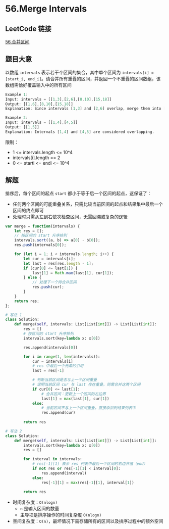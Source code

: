# 56.Merge Intervals

## LeetCode 链接

[56.合并区间](https://leetcode.cn/problems/merge-intervals/)

## 题目大意

以数组 `intervals` 表示若干个区间的集合，其中单个区间为 `intervals[i] = [start_i, end_i]`。请合并所有重叠的区间，并返回一个不重叠的区间数组，该数组需恰好覆盖输入中的所有区间 

```js
Example 1:
Input: intervals = [[1,3],[2,6],[8,10],[15,18]]
Output: [[1,6],[8,10],[15,18]]
Explanation: Since intervals [1,3] and [2,6] overlap, merge them into [1,6].

Example 2:
Input: intervals = [[1,4],[4,5]]
Output: [[1,5]]
Explanation: Intervals [1,4] and [4,5] are considered overlapping.
```

限制：
- 1 <= intervals.length <= 10^4
- intervals[i].length == 2
- 0 <= starti <= endi <= 10^4

## 解题

排序后，每个区间的起点 `start` 都小于等于后一个区间的起点，这保证了：
- 任何两个区间的可能重叠关系，只需比较当前区间的起点和结果集中最后一个区间的终点即可
- 处理时只需从左到右依次检查区间，无需回溯或复杂的逻辑

```js
var merge = function(intervals) {
    let res = [];
    // 按区间的 start 升序排列
    intervals.sort((a, b) => a[0] - b[0]);
    res.push(intervals[0]);

    for (let i = 1; i < intervals.length; i++) {
        let cur = intervals[i];
        let last = res[res.length - 1];
        if (cur[0] <= last[1]) {
            last[1] = Math.max(last[1], cur[1]);
        } else {
            // 处理下一个待合并区间
            res.push(cur);
        }
    }
    return res;
};
```
```python
# 写法 1
class Solution:
    def merge(self, intervals: List[List[int]]) -> List[List[int]]:
        res = []
        # 按区间的 start 升序排列
        intervals.sort(key=lambda x: x[0])

        res.append(intervals[0])

        for i in range(1, len(intervals)):
            cur = intervals[i]
            # res 中最后一个元素的引用
            last = res[-1]

            # 判断当前区间是否与上一个区间重叠
            # 说明当前区间 cur 与 last 存在重叠，则需合并这两个区间
            if cur[0] <= last[1]:
                # 合并区间：更新上一个区间的右边界
                last[1] = max(last[1], cur[1])
            else:
                # 当前区间不与上一个区间重叠，直接添加到结果列表中
                res.append(cur)
        
        return res

# 写法 2
class Solution:
    def merge(self, intervals: List[List[int]]) -> List[List[int]]:
        intervals.sort(key=lambda x: x[0])
        res = []

        for interval in intervals:
            # res[-1][1] 表示 res 列表中最后一个区间的右边界值（end）
            if not res or res[-1][1] < interval[0]:
                res.append(interval)
            else:
                res[-1][1] = max(res[-1][1], interval[1])
        
        return res
```

- 时间复杂度：`O(nlogn)`
  - `n` 是输入区间的数量
  - 主导项是排序操作的时间复杂度 `O(nlogn)`
- 空间复杂度：`O(n)`，最坏情况下需存储所有的区间以及排序过程中的额外空间